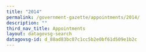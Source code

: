 ```yaml
---
title: "2014"
permalink: /government-gazette/appointments/2014/
description: ""
third_nav_title: Appointments
layout: datagovsg-search
datagovsg-id: d_88ad83bc07c1cc5b2e0bf61d509e1b2c
---
```

